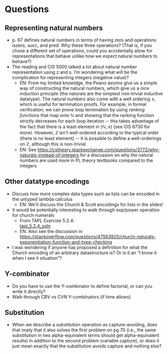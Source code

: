 # Questions

## Representing natural numbers
- p. 67 defines natural numbers in terms of having zero and operations iszero, succ, and pred. Why these three operations? (That is, if you chose a different set of operations, could you accidentally allow for representations that behave unlike how we expect natural numbers to behave?)
- The reading and CIS 5000 talked a lot about natural number representation using z and s. I’m wondering what will be the complication for representing integers (negative value)?
    + EN: From my limited knowldge, the Peano axioms give us a simple way of constructing the natural numbers, which give us a nice induction principle (the naturals are the simplest non-trivial inductive datatype). The natural numbers also come with a well ordering $\leq$, which is useful for termination proofs. For example, in formal verification, we can prove loop termination by using *ranking functions* that map onto $\mathbb{N}$ and showing that the ranking function strictly decreases for each loop iteration -- this takes advantage of the fact that there is a least element in $(\mathbb{N}, \leq)$ (see CIS 6730 for more). However, $\mathbb{Z}$ isn't well-ordered according to the typical order (there is no least element) -- it is possible to define a  well-orderings on $\mathbb{Z}$, although this is non-trivial.   
    + EN: See https://cstheory.stackexchange.com/questions/3772/why-naturals-instead-of-integers for a discussion on why the natural numbers are used more in PL theory textbooks compared to the integers

## Other datatype encodings
- Discuss how more complex data types such as lists can be encoded in the untyped lambda calculus   
    + EN: We'll discuss the Church & Scott encodings for lists in the slides!  
- It would be potentially interesting to walk through exp/power operation for church numerals
    + From TAPL Exercise 5.2.4:           
    [tapl_5.2.4_soln](tapl_5.2.4_soln.png)         
    + EN: Also see the discussion in https://stackoverflow.com/questions/47563925/church-naturals-exponentiation-function-and-type-checking
- I was wondering if anyone has proposed a definition for what the Church encoding of an arbitrary datastructure is? Or is it an “I know it when I see it situation”?            

## Y-combinator
- Do you have to use the Y-combinator to define factorial, or can you write it directly?         
- Walk through CBV vs CVN Y-combinators (if time allows)           

## Substitution
- When we describe a substitution operation as capture-avoiding, does that imply that it also solves the first problem on pg 70 (i.e., the same substitution in two alpha-equivalent terms should get alpha-equivalent results) in addition to the second problem (variable capture), or does it just mean exactly that the substitution avoids capture and nothing else?    
